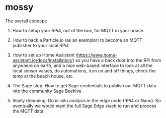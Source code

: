 # mossy

The overall concept:

1. How to setup your RPi4, out of the box, for MQTT in your house.

1. How to hack a Particle.io (as an exemplar) to become an MQTT publisher to your local RPi4

1. How to set up Home Assistant (https://www.home-assistant.io/docs/installation/)  so you have a back door into the RPi from anywhere on earth, and a nice web-based interface to look at all the local sensor values, do automations, turn on and off things, check the temp at the beach house, etc.

1. The Sage step:  How to get Sage credentials to publish our MQTT data into the community Sage Beehive

1. Really dreaming:  Do in-situ analysis in the edge node (RPi4 or Nano).  So eventually we would want the full Sage Edge stack to run and process the MQTT data.
